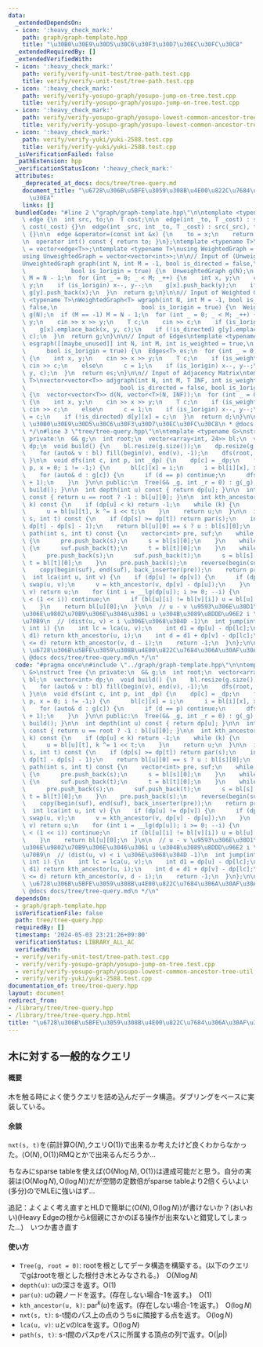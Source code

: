 ```yaml
---
data:
  _extendedDependsOn:
  - icon: ':heavy_check_mark:'
    path: graph/graph-template.hpp
    title: "\u30B0\u30E9\u30D5\u30C6\u30F3\u30D7\u30EC\u30FC\u30C8"
  _extendedRequiredBy: []
  _extendedVerifiedWith:
  - icon: ':heavy_check_mark:'
    path: verify/verify-unit-test/tree-path.test.cpp
    title: verify/verify-unit-test/tree-path.test.cpp
  - icon: ':heavy_check_mark:'
    path: verify/verify-yosupo-graph/yosupo-jump-on-tree.test.cpp
    title: verify/verify-yosupo-graph/yosupo-jump-on-tree.test.cpp
  - icon: ':heavy_check_mark:'
    path: verify/verify-yosupo-graph/yosupo-lowest-common-ancestor-tree-util.test.cpp
    title: verify/verify-yosupo-graph/yosupo-lowest-common-ancestor-tree-util.test.cpp
  - icon: ':heavy_check_mark:'
    path: verify/verify-yuki/yuki-2588.test.cpp
    title: verify/verify-yuki/yuki-2588.test.cpp
  _isVerificationFailed: false
  _pathExtension: hpp
  _verificationStatusIcon: ':heavy_check_mark:'
  attributes:
    _deprecated_at_docs: docs/tree/tree-query.md
    document_title: "\u6728\u306B\u5BFE\u3059\u308B\u4E00\u822C\u7684\u306A\u30AF\u30A8\
      \u30EA"
    links: []
  bundledCode: "#line 2 \"graph/graph-template.hpp\"\n\ntemplate <typename T>\nstruct\
    \ edge {\n  int src, to;\n  T cost;\n\n  edge(int _to, T _cost) : src(-1), to(_to),\
    \ cost(_cost) {}\n  edge(int _src, int _to, T _cost) : src(_src), to(_to), cost(_cost)\
    \ {}\n\n  edge &operator=(const int &x) {\n    to = x;\n    return *this;\n  }\n\
    \n  operator int() const { return to; }\n};\ntemplate <typename T>\nusing Edges\
    \ = vector<edge<T>>;\ntemplate <typename T>\nusing WeightedGraph = vector<Edges<T>>;\n\
    using UnweightedGraph = vector<vector<int>>;\n\n// Input of (Unweighted) Graph\n\
    UnweightedGraph graph(int N, int M = -1, bool is_directed = false,\n         \
    \             bool is_1origin = true) {\n  UnweightedGraph g(N);\n  if (M == -1)\
    \ M = N - 1;\n  for (int _ = 0; _ < M; _++) {\n    int x, y;\n    cin >> x >>\
    \ y;\n    if (is_1origin) x--, y--;\n    g[x].push_back(y);\n    if (!is_directed)\
    \ g[y].push_back(x);\n  }\n  return g;\n}\n\n// Input of Weighted Graph\ntemplate\
    \ <typename T>\nWeightedGraph<T> wgraph(int N, int M = -1, bool is_directed =\
    \ false,\n                        bool is_1origin = true) {\n  WeightedGraph<T>\
    \ g(N);\n  if (M == -1) M = N - 1;\n  for (int _ = 0; _ < M; _++) {\n    int x,\
    \ y;\n    cin >> x >> y;\n    T c;\n    cin >> c;\n    if (is_1origin) x--, y--;\n\
    \    g[x].emplace_back(x, y, c);\n    if (!is_directed) g[y].emplace_back(y, x,\
    \ c);\n  }\n  return g;\n}\n\n// Input of Edges\ntemplate <typename T>\nEdges<T>\
    \ esgraph([[maybe_unused]] int N, int M, int is_weighted = true,\n           \
    \      bool is_1origin = true) {\n  Edges<T> es;\n  for (int _ = 0; _ < M; _++)\
    \ {\n    int x, y;\n    cin >> x >> y;\n    T c;\n    if (is_weighted)\n     \
    \ cin >> c;\n    else\n      c = 1;\n    if (is_1origin) x--, y--;\n    es.emplace_back(x,\
    \ y, c);\n  }\n  return es;\n}\n\n// Input of Adjacency Matrix\ntemplate <typename\
    \ T>\nvector<vector<T>> adjgraph(int N, int M, T INF, int is_weighted = true,\n\
    \                           bool is_directed = false, bool is_1origin = true)\
    \ {\n  vector<vector<T>> d(N, vector<T>(N, INF));\n  for (int _ = 0; _ < M; _++)\
    \ {\n    int x, y;\n    cin >> x >> y;\n    T c;\n    if (is_weighted)\n     \
    \ cin >> c;\n    else\n      c = 1;\n    if (is_1origin) x--, y--;\n    d[x][y]\
    \ = c;\n    if (!is_directed) d[y][x] = c;\n  }\n  return d;\n}\n\n/**\n * @brief\
    \ \u30B0\u30E9\u30D5\u30C6\u30F3\u30D7\u30EC\u30FC\u30C8\n * @docs docs/graph/graph-template.md\n\
    \ */\n#line 3 \"tree/tree-query.hpp\"\n\ntemplate <typename G>\nstruct Tree {\n\
    \ private:\n  G& g;\n  int root;\n  vector<array<int, 24>> bl;\n  vector<int>\
    \ dp;\n  void build() {\n    bl.resize(g.size());\n    dp.resize(g.size());\n\
    \    for (auto& v : bl) fill(begin(v), end(v), -1);\n    dfs(root, -1, 0);\n \
    \ }\n\n  void dfs(int c, int p, int _dp) {\n    dp[c] = _dp;\n    for (int i =\
    \ p, x = 0; i != -1;) {\n      bl[c][x] = i;\n      i = bl[i][x], x++;\n    }\n\
    \    for (auto& d : g[c]) {\n      if (d == p) continue;\n      dfs(d, c, _dp\
    \ + 1);\n    }\n  }\n\n public:\n  Tree(G& _g, int _r = 0) : g(_g), root(_r) {\
    \ build(); }\n\n  int depth(int u) const { return dp[u]; }\n\n  int par(int u)\
    \ const { return u == root ? -1 : bl[u][0]; }\n\n  int kth_ancestor(int u, int\
    \ k) const {\n    if (dp[u] < k) return -1;\n    while (k) {\n      int t = __builtin_ctz(k);\n\
    \      u = bl[u][t], k ^= 1 << t;\n    }\n    return u;\n  }\n\n  int nxt(int\
    \ s, int t) const {\n    if (dp[s] >= dp[t]) return par(s);\n    int u = kth_ancestor(t,\
    \ dp[t] - dp[s] - 1);\n    return bl[u][0] == s ? u : bl[s][0];\n  }\n\n  vector<int>\
    \ path(int s, int t) const {\n    vector<int> pre, suf;\n    while (dp[s] > dp[t])\
    \ {\n      pre.push_back(s);\n      s = bl[s][0];\n    }\n    while (dp[s] < dp[t])\
    \ {\n      suf.push_back(t);\n      t = bl[t][0];\n    }\n    while (s != t) {\n\
    \      pre.push_back(s);\n      suf.push_back(t);\n      s = bl[s][0];\n     \
    \ t = bl[t][0];\n    }\n    pre.push_back(s);\n    reverse(begin(suf), end(suf));\n\
    \    copy(begin(suf), end(suf), back_inserter(pre));\n    return pre;\n  }\n\n\
    \  int lca(int u, int v) {\n    if (dp[u] != dp[v]) {\n      if (dp[u] > dp[v])\
    \ swap(u, v);\n      v = kth_ancestor(v, dp[v] - dp[u]);\n    }\n    if (u ==\
    \ v) return u;\n    for (int i = __lg(dp[u]); i >= 0; --i) {\n      if (dp[u]\
    \ < (1 << i)) continue;\n      if (bl[u][i] != bl[v][i]) u = bl[u][i], v = bl[v][i];\n\
    \    }\n    return bl[u][0];\n  }\n\n  // u - v \u9593\u306E\u30D1\u30B9\u4E0A\
    \u306E\u9802\u70B9\u306E\u3046\u3061 u \u304B\u3089\u8DDD\u96E2 i \u306E\u9802\
    \u70B9\n  // (dist(u, v) < i \u306E\u3068\u304D -1)\n  int jump(int u, int v,\
    \ int i) {\n    int lc = lca(u, v);\n    int d1 = dp[u] - dp[lc];\n    if (i <=\
    \ d1) return kth_ancestor(u, i);\n    int d = d1 + dp[v] - dp[lc];\n    if (i\
    \ <= d) return kth_ancestor(v, d - i);\n    return -1;\n  }\n};\n\n/**\n * @brief\
    \ \u6728\u306B\u5BFE\u3059\u308B\u4E00\u822C\u7684\u306A\u30AF\u30A8\u30EA\n *\
    \ @docs docs/tree/tree-query.md\n */\n"
  code: "#pragma once\n#include \"../graph/graph-template.hpp\"\n\ntemplate <typename\
    \ G>\nstruct Tree {\n private:\n  G& g;\n  int root;\n  vector<array<int, 24>>\
    \ bl;\n  vector<int> dp;\n  void build() {\n    bl.resize(g.size());\n    dp.resize(g.size());\n\
    \    for (auto& v : bl) fill(begin(v), end(v), -1);\n    dfs(root, -1, 0);\n \
    \ }\n\n  void dfs(int c, int p, int _dp) {\n    dp[c] = _dp;\n    for (int i =\
    \ p, x = 0; i != -1;) {\n      bl[c][x] = i;\n      i = bl[i][x], x++;\n    }\n\
    \    for (auto& d : g[c]) {\n      if (d == p) continue;\n      dfs(d, c, _dp\
    \ + 1);\n    }\n  }\n\n public:\n  Tree(G& _g, int _r = 0) : g(_g), root(_r) {\
    \ build(); }\n\n  int depth(int u) const { return dp[u]; }\n\n  int par(int u)\
    \ const { return u == root ? -1 : bl[u][0]; }\n\n  int kth_ancestor(int u, int\
    \ k) const {\n    if (dp[u] < k) return -1;\n    while (k) {\n      int t = __builtin_ctz(k);\n\
    \      u = bl[u][t], k ^= 1 << t;\n    }\n    return u;\n  }\n\n  int nxt(int\
    \ s, int t) const {\n    if (dp[s] >= dp[t]) return par(s);\n    int u = kth_ancestor(t,\
    \ dp[t] - dp[s] - 1);\n    return bl[u][0] == s ? u : bl[s][0];\n  }\n\n  vector<int>\
    \ path(int s, int t) const {\n    vector<int> pre, suf;\n    while (dp[s] > dp[t])\
    \ {\n      pre.push_back(s);\n      s = bl[s][0];\n    }\n    while (dp[s] < dp[t])\
    \ {\n      suf.push_back(t);\n      t = bl[t][0];\n    }\n    while (s != t) {\n\
    \      pre.push_back(s);\n      suf.push_back(t);\n      s = bl[s][0];\n     \
    \ t = bl[t][0];\n    }\n    pre.push_back(s);\n    reverse(begin(suf), end(suf));\n\
    \    copy(begin(suf), end(suf), back_inserter(pre));\n    return pre;\n  }\n\n\
    \  int lca(int u, int v) {\n    if (dp[u] != dp[v]) {\n      if (dp[u] > dp[v])\
    \ swap(u, v);\n      v = kth_ancestor(v, dp[v] - dp[u]);\n    }\n    if (u ==\
    \ v) return u;\n    for (int i = __lg(dp[u]); i >= 0; --i) {\n      if (dp[u]\
    \ < (1 << i)) continue;\n      if (bl[u][i] != bl[v][i]) u = bl[u][i], v = bl[v][i];\n\
    \    }\n    return bl[u][0];\n  }\n\n  // u - v \u9593\u306E\u30D1\u30B9\u4E0A\
    \u306E\u9802\u70B9\u306E\u3046\u3061 u \u304B\u3089\u8DDD\u96E2 i \u306E\u9802\
    \u70B9\n  // (dist(u, v) < i \u306E\u3068\u304D -1)\n  int jump(int u, int v,\
    \ int i) {\n    int lc = lca(u, v);\n    int d1 = dp[u] - dp[lc];\n    if (i <=\
    \ d1) return kth_ancestor(u, i);\n    int d = d1 + dp[v] - dp[lc];\n    if (i\
    \ <= d) return kth_ancestor(v, d - i);\n    return -1;\n  }\n};\n\n/**\n * @brief\
    \ \u6728\u306B\u5BFE\u3059\u308B\u4E00\u822C\u7684\u306A\u30AF\u30A8\u30EA\n *\
    \ @docs docs/tree/tree-query.md\n */\n"
  dependsOn:
  - graph/graph-template.hpp
  isVerificationFile: false
  path: tree/tree-query.hpp
  requiredBy: []
  timestamp: '2024-05-03 23:21:26+09:00'
  verificationStatus: LIBRARY_ALL_AC
  verifiedWith:
  - verify/verify-unit-test/tree-path.test.cpp
  - verify/verify-yosupo-graph/yosupo-jump-on-tree.test.cpp
  - verify/verify-yosupo-graph/yosupo-lowest-common-ancestor-tree-util.test.cpp
  - verify/verify-yuki/yuki-2588.test.cpp
documentation_of: tree/tree-query.hpp
layout: document
redirect_from:
- /library/tree/tree-query.hpp
- /library/tree/tree-query.hpp.html
title: "\u6728\u306B\u5BFE\u3059\u308B\u4E00\u822C\u7684\u306A\u30AF\u30A8\u30EA"
---
```

## 木に対する一般的なクエリ

#### 概要

木を触る時によく使うクエリを詰め込んだデータ構造。ダブリングをベースに実装している。

#### 余談

`nxt(s, t)`を$\langle$前計算$\mathrm{O}(N)$,クエリ$\mathrm{O}(1)$$\rangle$で出来るか考えたけど良くわからなかった。$\langle\mathrm{O}(N),\mathrm{O}(1)\rangle$RMQとかで出来るんだろうか…

ちなみにsparse tableを使えば$\langle\mathrm{O}(N\log N),\mathrm{O}(1)\rangle$は達成可能だと思う。自分の実装は$\langle\mathrm{O}(N\log N),\mathrm{O}(\log N)\rangle$だが空間の定数倍がsparse tableより2倍くらいよい(多分)のでMLEに強いはず… 

追記：よくよく考え直すとHLDで簡単に$\langle\mathrm{O}(N),\mathrm{O}(\log N)\rangle$が書けないか？(おいおい)(Heavy Edgeの根から$k$個親にさかのぼる操作が出来ないと錯覚してしまった…)　いつか書き直す

#### 使い方

- `Tree(g, root = 0)`: rootを根としてデータ構造を構築する。(以下のクエリでgはrootを根とした根付き木とみなされる。)　$\mathrm{O}(N \log N)$
- `depth(u)`: uの深さを返す。$\mathrm{O}(1)$
- `par(u)`: uの親ノードを返す。(存在しない場合-1を返す。)　$\mathrm{O}(1)$
- `kth_ancestor(u, k)`: $\mathrm{par}^k(u)$を返す。(存在しない場合-1を返す。)　$\mathrm{O}(\log N)$
- `nxt(s, t)`: s-t間のパス上の点のうちsに隣接する点を返す。 $\mathrm{O}(\log N)$
- `lca(u, v)`: uとvのlcaを返す。$\mathrm{O}(\log N)$
- `path(s, t)`: s-t間のパス$p$をパスに所属する頂点の列で返す。$\mathrm{O}(\lvert p\rvert)$
